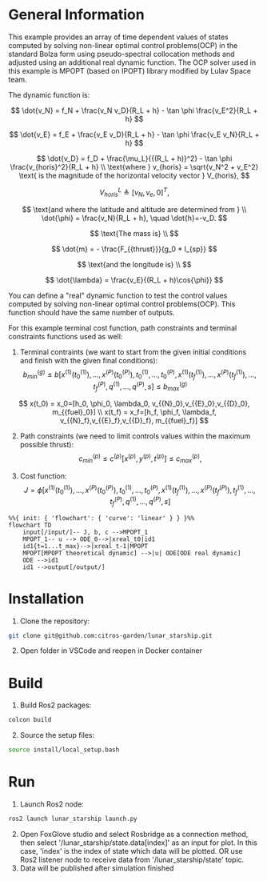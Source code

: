 # General Information
This example provides an array of time dependent values of states computed by solving non-linear optimal control problems(OCP) in the standard Bolza form using pseudo-spectral collocation methods and adjusted using an additional real dynamic function. The OCP solver used in this example is MPOPT (based on IPOPT) library modified by Lulav Space team.

The dynamic function is:

$$ \dot{v_N} = f_N + \frac{v_N v_D}{R_L + h} - \tan \phi \frac{v_E^2}{R_L + h} 
$$ 

$$
\dot{v_E} = f_E + \frac{v_E v_D}{R_L + h} - \tan \phi \frac{v_E v_N}{R_L + h} 
$$

$$
\dot{v_D} = f_D + \frac{\mu_L}{{(R_L + h)}^2} - \tan \phi \frac{v_{horis}^2}{R_L + h}
\\
\text{where } v_{horis} = \sqrt{v_N^2 + v_E^2} \text{ is the magnitude of the horizontal velocity vector } V_{horis},
$$

$$
V_{horis}^L \triangleq {[v_N, v_e, 0]}^T,
$$

$$
\text{and where the latitude and altitude are determined from
} \\
\dot{\phi} = \frac{v_N}{R_L + h}, \quad \dot{h}=-v_D.
$$

$$
\text{The mass is} \\
$$

$$
\dot{m} = - \frac{F_{{thrust}}}{g_0 * I_{sp}}
$$

$$
\text{and the longitude is} \\
$$

$$
\dot{\lambda} = \frac{v_E}{(R_L + h)\cos{\phi}}
$$

You can define a "real" dynamic function to test the control values computed by solving non-linear optimal control problems(OCP). This function should have the same number of outputs. 

For this example terminal cost function, path constraints and terminal constraints functions used as well: 

1. Terminal contraints (we want to start from the given initial conditions and finish with the given final conditions):
$$
b_{min}^{(g)} \le b\big[x^{(1)}(t_0^{(1)}),...,x^{(P)}(t_0^{(P)}),t_0^{(1)},...,t_0^{(P)},x^{(1)}(t_f^{(1)}),...,x^{(P)}(t_f^{(1)}),...,t_f^{(P)},q^{(1)},...,q^{(P)},s \big] \le b_{max}^{(g)}
$$

$$
x(t_0) = x_0=[h_0, \phi_0, \lambda_0, v_{{N}_0},v_{{E}_0},v_{{D}_0}, m_{{fuel}_0}] \\
x(t_f) = x_f=[h_f, \phi_f, \lambda_f, v_{{N}_f},v_{{E}_f},v_{{D}_f}, m_{{fuel}_f}]
$$ 

2. Path constraints (we need to limit controls values within the maximum possible thrust):
$$
c_{min}^{(p)} \le c^{(p)} \Big[x^{(p)}, y^{(p)}, t^{(p)} \Big] \le c_{max}^{(p)},
$$

3. Cost function:
$$
J = \phi \big[x^{(1)}(t^{(1)}_0),..., x^{(P)}(t^{(P )}_0), t^{(1)}_0, . . . , t^{(P)}_0, x^{(1)}(t^{(1)}_f), . . . , x^{(P )}(t^{(P )}_f), t^{(1)}_f, . . . , t^{(P )}_f, q^{(1)}, . . . , q^{(P )}, s \big]
$$ 

```mermaid
%%{ init: { 'flowchart': { 'curve': 'linear' } } }%%
flowchart TD
    input[/input/]-- J, b, c -->MPOPT_1
    MPOPT_1-- u --> ODE_0-->|xreal_t0|id1
    id1{t=1...t_max}-->|xreal_t-1|MPOPT
    MPOPT[MPOPT theoretical dynamic] -->|u| ODE[ODE real dynamic]
    ODE -->id1
    id1 -->output[/output/]
```

# Installation
1. Clone the repository:
```bash 
git clone git@github.com:citros-garden/lunar_starship.git
```
2. Open folder in VSCode and reopen in Docker container


# Build
1. Build Ros2 packages:
```bash 
colcon build
```
2. Source the setup files:
```bash 
source install/local_setup.bash
```

# Run
1. Launch Ros2 node:
```bash 
ros2 launch lunar_starship launch.py
```

2. Open FoxGlove studio and select Rosbridge as a connection method, 
then select '/lunar_starship/state.data[index]' as an input for plot. In this case, 'index' is the index of state which data will be plotted.
OR use Ros2 listener node to receive data from '/lunar_starship/state' topic.
3. Data will be published after simulation finished
